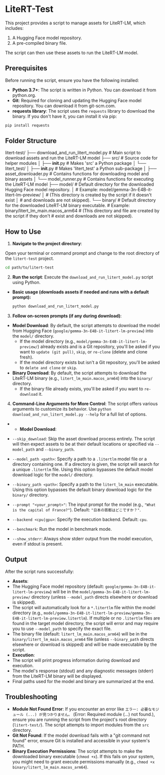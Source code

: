 # LiteRT-Test

This project provides a script to manage assets for LiteRT-LM, which includes:

1. A Hugging Face model repository.
2. A pre-compiled binary file.

The script can then use these assets to run the LiteRT-LM model.

## Prerequisites

Before running the script, ensure you have the following installed:

* **Python 3.7+**: The script is written in Python. You can download it from python.org.
* **Git**: Required for cloning and updating the Hugging Face model repository. You can download it from git-scm.com.
* **requests library**: The script uses the `requests` library to download the binary. If you don't have it, you can install it via pip:

```bash
pip install requests
```

## Folder Structure

litert-test/
├── download_and_run_litert_model.py  # Main script to download assets and run the LiteRT-LM model
├── src/                              # Source code for helper modules
│   ├── __init__.py                   # Makes 'src' a Python package
│   └── litert_test/
│       ├── __init__.py               # Makes 'litert_test' a Python sub-package
│       ├── asset_downloader.py     # Contains functions for downloading model and binary assets
│       └── model_runner.py         # Contains functions for executing the LiteRT-LM model
├── model/                            # Default directory for the downloaded Hugging Face model repository.
│                                     # Example: model/gemma-3n-E4B-it-litert-lm-preview/
│                                     # (This directory is created by the script if it doesn't exist
│                                     # and downloads are not skipped).
└── binary/                           # Default directory for the downloaded LiteRT-LM binary executable.
                                      # Example: binary/litert_lm_main.macos_arm64
                                      # (This directory and file are created by the script if they don't
                                      # exist and downloads are not skipped).


## How to Use

1.  **Navigate to the project directory**:

Open your terminal or command prompt and change to the root directory of the `litert-test` project.
```bash
cd path/to/litert-test
```

2.  **Run the script**:
Execute the `download_and_run_litert_model.py` script using Python.
* **Basic usage (downloads assets if needed and runs with a default prompt):**
    ```bash
    python download_and_run_litert_model.py
    ```

3.  **Follow on-screen prompts (if any during download)**:
* **Model Download**: By default, the script attempts to download the model from Hugging Face (`google/gemma-3n-E4B-it-litert-lm-preview`) into the `model/` directory.
    * If the model directory (e.g., `model/gemma-3n-E4B-it-litert-lm-preview/`) already exists and is a Git repository, you'll be asked if you want to `update (git pull)`, `skip`, or `re-clone` (delete and clone fresh).
    * If the model directory exists but isn't a Git repository, you'll be asked to `delete and clone` or `skip`.
* **Binary Download**: By default, the script attempts to download the LiteRT-LM binary (e.g., `litert_lm_main.macos_arm64`) into the `binary/` directory.
    * If the binary file already exists, you'll be asked if you want to `re-download` it.

4.  **Command-Line Arguments for More Control**:
The script offers various arguments to customize its behavior. Use `python download_and_run_litert_model.py --help` for a full list of options.

*  * **Model Download**:

* `--skip_download`: Skip the asset download process entirely. The script will then expect assets to be at their default locations or specified via `--model_path` and `--binary_path`.
* `--model_path <path>`: Specify a path to a `.litertlm` model file or a directory containing one. If a directory is given, the script will search for a unique `.litertlm` file. Using this option bypasses the default model download logic for the `model/` directory.
* `--binary_path <path>`: Specify a path to the `litert_lm_main` executable. Using this option bypasses the default binary download logic for the `binary/` directory.
* `--prompt "<your_prompt>"`: The input prompt for the model (e.g., `"What is the capital of France?"`). Default: `"日本の首都はどこですか？"`.
* `--backend <cpu|gpu>`: Specify the execution backend. Default: `cpu`.
* `--benchmark`: Run the model in benchmark mode.
* `--show_stderr`: Always show stderr output from the model execution, even if stdout is present.

## Output

After the script runs successfully:
* **Assets**:
* The Hugging Face model repository (default: `google/gemma-3n-E4B-it-litert-lm-preview`) will be in the `model/gemma-3n-E4B-it-litert-lm-preview/` directory (unless `--model_path` directs elsewhere or download is skipped).
* The script will automatically look for a `*.litertlm` file within the model directory (e.g., `model/gemma-3n-E4B-it-litert-lm-preview/gemma-3n-E4B-it-litert-lm-preview.litertlm`). If multiple or no `.litertlm` files are found in the target model directory, the script will error and may require you to use `--model_path` to specify the exact file.
* The binary file (default: `litert_lm_main.macos_arm64`) will be in the `binary/litert_lm_main.macos_arm64` file (unless `--binary_path` directs elsewhere or download is skipped) and will be made executable by the script.
* **Execution**:
* The script will print progress information during download and execution.
* The model's response (stdout) and any diagnostic messages (stderr) from the LiteRT-LM binary will be displayed.
* Final paths used for the model and binary are summarized at the end.

## Troubleshooting
* **Module Not Found Error**: If you encounter an error like `エラー: 必要なモジュール (...) が見つかりません。` (Error: Required module (...) not found.), ensure you are running the script from the project's root directory (`litert-test/`). The script attempts to import modules from the `src` directory.
* **Git Not Found**: If the model download fails with a "git command not found" error, ensure Git is installed and accessible in your system's PATH.
* **Binary Execution Permissions**: The script attempts to make the downloaded binary executable (`chmod +x`). If this fails on your system, you might need to grant execute permissions manually (e.g., `chmod +x binary/litert_lm_main.macos_arm64`).